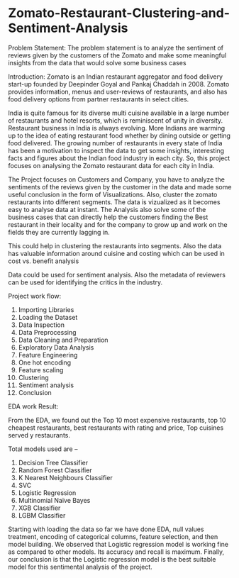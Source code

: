 # Zomato-Restaurant-Clustering-and-Sentiment-Analysis
Problem Statement: The problem statement is to analyze the sentiment of reviews given by the customers of the Zomato and make some meaningful insights from the data that would solve some business cases

Introduction: Zomato is an Indian restaurant aggregator and food delivery start-up founded by Deepinder Goyal and Pankaj Chaddah in 2008. Zomato provides information, menus and user-reviews of restaurants, and also has food delivery options from partner restaurants in select cities.

India is quite famous for its diverse multi cuisine available in a large number of restaurants and hotel resorts, which is reminiscent of unity in diversity. Restaurant business in India is always evolving. More Indians are warming up to the idea of eating restaurant food whether by dining outside or getting food delivered. The growing number of restaurants in every state of India has been a motivation to inspect the data to get some insights, interesting facts and figures about the Indian food industry in each city. So, this project focuses on analysing the Zomato restaurant data for each city in India.

The Project focuses on Customers and Company, you have  to analyze the sentiments of the reviews given by the customer in the data and made some useful conclusion in the form of Visualizations. Also, cluster the zomato restaurants into different segments. The data is vizualized as it becomes easy to analyse data at instant. The Analysis also solve some of the business cases that can directly help the customers finding the Best restaurant in their locality and for the company to grow up and work on the fields they are currently lagging in.

This could help in clustering the restaurants into segments. Also the data has valuable information around cuisine and costing which can be used in cost vs. benefit analysis

Data could be used for sentiment analysis. Also the metadata of reviewers can be used for identifying the critics in the industry.

Project work flow:

1.	Importing Libraries
2.	Loading the Dataset
3.	Data Inspection
4.	Data Preprocessing
5.	Data Cleaning and Preparation
6.	Exploratory Data Analysis
7.	Feature Engineering
8.	One hot encoding
9.	Feature scaling
10.	Clustering
11.	Sentiment analysis
12.	Conclusion

EDA work Result:

From the EDA, we found out the Top 10 most expensive restaurants, top 10 cheapest restaurants, best restaurants with rating and price, Top cuisines served y restaurants.

Total models used are –

1.	Decision Tree Classifier
2.	Random Forest Classifier
3.	K Nearest Neighbours Classifier
4.	SVC
5.	Logistic Regression
6.	Multinomial Naïve Bayes
7.	XGB Classifier
8.	LGBM Classifier

Starting with loading the data so far we have done EDA, null values treatment, encoding of categorical columns, feature selection, and then model building.
We observed that Logistic regression model is working fine as compared to other models. Its accuracy and recall is maximum. Finally, our conclusion is that the Logistic regression model is the best suitable model for this sentimental analysis of the project.

